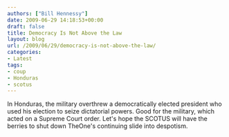 ```yaml
---
authors: ["Bill Hennessy"]
date: 2009-06-29 14:18:53+00:00
draft: false
title: Democracy Is Not Above the Law
layout: blog
url: /2009/06/29/democracy-is-not-above-the-law/
categories:
- Latest
tags:
- coup
- Honduras
- scotus
---
```


In Honduras, the military overthrew a democratically elected president who used his election to seize dictatorial powers.  Good for the military, which acted  on a Supreme Court order. Let's hope the SCOTUS will have the berries to shut down TheOne's continuing slide into despotism.


